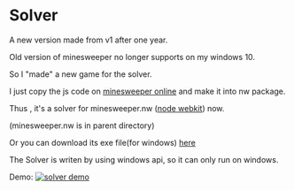 # Solver

A new version made from v1 after one year.

Old version of minesweeper no longer supports on my windows 10.

So I "made" a new game for the solver.

I just copy the js code on [minesweeper online](http://minesweeperonline.com/) and make it into nw package.

Thus , it's a solver for minesweeper.nw ([node webkit](https://github.com/nwjs/nw.js/)) now.

(minesweeper.nw is in parent directory)

Or you can download its exe file(for windows) [here](https://mega.nz/#F!5E8CVQJS!j0trk6Zy8GoOk36M3xTbEg)

The Solver is writen by using windows api, so it can only run on windows.

Demo:
[![solver demo](https://i.ytimg.com/vi/ZnpCA4ldgRs/hqdefault.jpg?sqp=-oaymwEXCPYBEIoBSFryq4qpAwkIARUAAIhCGAE=&rs=AOn4CLD59ewpzMK1ybt4wQxiF8B2Ukxw2w)](https://youtu.be/ZnpCA4ldgRs)

